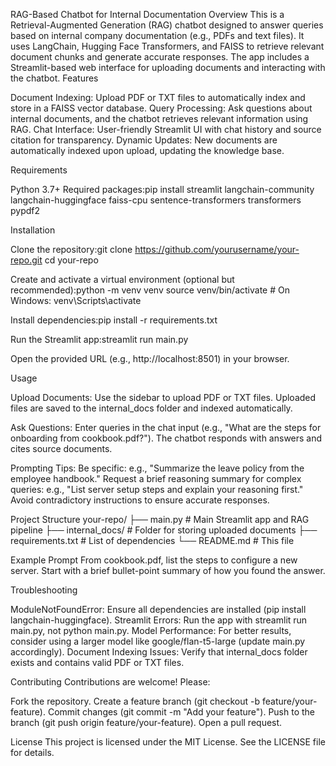 RAG-Based Chatbot for Internal Documentation
Overview
This is a Retrieval-Augmented Generation (RAG) chatbot designed to answer queries based on internal company documentation (e.g., PDFs and text files). It uses LangChain, Hugging Face Transformers, and FAISS to retrieve relevant document chunks and generate accurate responses. The app includes a Streamlit-based web interface for uploading documents and interacting with the chatbot.
Features

Document Indexing: Upload PDF or TXT files to automatically index and store in a FAISS vector database.
Query Processing: Ask questions about internal documents, and the chatbot retrieves relevant information using RAG.
Chat Interface: User-friendly Streamlit UI with chat history and source citation for transparency.
Dynamic Updates: New documents are automatically indexed upon upload, updating the knowledge base.

Requirements

Python 3.7+
Required packages:pip install streamlit langchain-community langchain-huggingface faiss-cpu sentence-transformers transformers pypdf2



Installation

Clone the repository:git clone https://github.com/yourusername/your-repo.git
cd your-repo


Create and activate a virtual environment (optional but recommended):python -m venv venv
source venv/bin/activate  # On Windows: venv\Scripts\activate


Install dependencies:pip install -r requirements.txt


Run the Streamlit app:streamlit run main.py


Open the provided URL (e.g., http://localhost:8501) in your browser.

Usage

Upload Documents:
Use the sidebar to upload PDF or TXT files.
Uploaded files are saved to the internal_docs folder and indexed automatically.


Ask Questions:
Enter queries in the chat input (e.g., "What are the steps for onboarding from cookbook.pdf?").
The chatbot responds with answers and cites source documents.


Prompting Tips:
Be specific: e.g., "Summarize the leave policy from the employee handbook."
Request a brief reasoning summary for complex queries: e.g., "List server setup steps and explain your reasoning first."
Avoid contradictory instructions to ensure accurate responses.



Project Structure
your-repo/
├── main.py               # Main Streamlit app and RAG pipeline
├── internal_docs/        # Folder for storing uploaded documents
├── requirements.txt      # List of dependencies
└── README.md             # This file

Example Prompt
From cookbook.pdf, list the steps to configure a new server. Start with a brief bullet-point summary of how you found the answer.

Troubleshooting

ModuleNotFoundError: Ensure all dependencies are installed (pip install langchain-huggingface).
Streamlit Errors: Run the app with streamlit run main.py, not python main.py.
Model Performance: For better results, consider using a larger model like google/flan-t5-large (update main.py accordingly).
Document Indexing Issues: Verify that internal_docs folder exists and contains valid PDF or TXT files.

Contributing
Contributions are welcome! Please:

Fork the repository.
Create a feature branch (git checkout -b feature/your-feature).
Commit changes (git commit -m "Add your feature").
Push to the branch (git push origin feature/your-feature).
Open a pull request.

License
This project is licensed under the MIT License. See the LICENSE file for details.